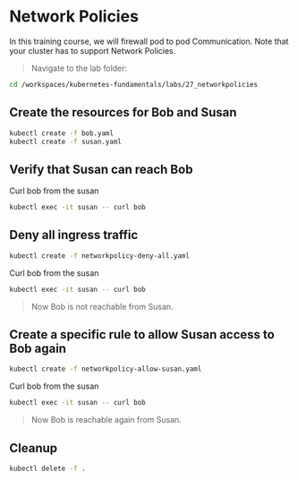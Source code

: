 # Network Policies

In this training course, we will firewall pod to pod Communication. Note that your cluster has to support Network Policies.

>Navigate to the lab folder:

```bash
cd /workspaces/kubernetes-fundamentals/labs/27_networkpolicies
```

## Create the resources for Bob and Susan

```bash
kubectl create -f bob.yaml
kubectl create -f susan.yaml
```

## Verify that Susan can reach Bob

Curl bob from the susan

```bash
kubectl exec -it susan -- curl bob
```

## Deny all ingress traffic

```bash
kubectl create -f networkpolicy-deny-all.yaml
```

Curl bob from the susan

```bash
kubectl exec -it susan -- curl bob
```

>Now Bob is not reachable from Susan.

## Create a specific rule to allow Susan access to Bob again

```bash
kubectl create -f networkpolicy-allow-susan.yaml
```

Curl bob from the susan

```bash
kubectl exec -it susan -- curl bob
```

>Now Bob is reachable again from Susan.

## Cleanup

```bash
kubectl delete -f .
```
